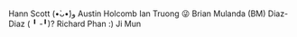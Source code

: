 Hann Scott (•̀ᴗ•́)و
Austin Holcomb
Ian Truong 😜
Brian Mulanda (BM)
Diaz-Diaz ( ╹ -╹)?
Richard Phan :)
Ji Mun

